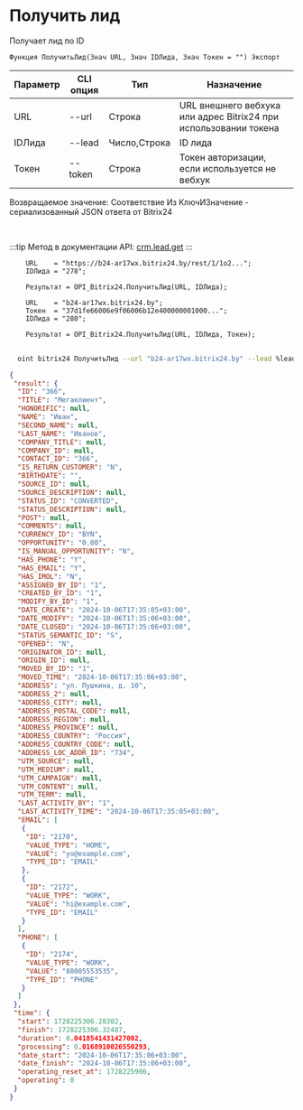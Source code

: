 ﻿---
sidebar_position: 3
---

# Получить лид
 Получает лид по ID



`Функция ПолучитьЛид(Знач URL, Знач IDЛида, Знач Токен = "") Экспорт`

  | Параметр | CLI опция | Тип | Назначение |
  |-|-|-|-|
  | URL | --url | Строка | URL внешнего вебхука или адрес Bitrix24 при использовании токена |
  | IDЛида | --lead | Число,Строка | ID лида |
  | Токен | --token | Строка | Токен авторизации, если используется не вебхук |

  
  Возвращаемое значение:   Соответствие Из КлючИЗначение - сериализованный JSON ответа от Bitrix24

<br/>

:::tip
Метод в документации API: [crm.lead.get](https://dev.1c-bitrix.ru/rest_help/crm/leads/crm_lead_get.php)
:::
<br/>


```bsl title="Пример кода"
    URL    = "https://b24-ar17wx.bitrix24.by/rest/1/1o2...";
    IDЛида = "278";

    Результат = OPI_Bitrix24.ПолучитьЛид(URL, IDЛида);

    URL    = "b24-ar17wx.bitrix24.by";
    Токен  = "37d1fe66006e9f06006b12e400000001000...";
    IDЛида = "280";

    Результат = OPI_Bitrix24.ПолучитьЛид(URL, IDЛида, Токен);
```



```sh title="Пример команды CLI"
    
  oint bitrix24 ПолучитьЛид --url "b24-ar17wx.bitrix24.by" --lead %lead% --token "ec4dc366006e9f06006b12e400000001000..."

```

```json title="Результат"
{
 "result": {
  "ID": "366",
  "TITLE": "Мегаклиент",
  "HONORIFIC": null,
  "NAME": "Иван",
  "SECOND_NAME": null,
  "LAST_NAME": "Иванов",
  "COMPANY_TITLE": null,
  "COMPANY_ID": null,
  "CONTACT_ID": "366",
  "IS_RETURN_CUSTOMER": "N",
  "BIRTHDATE": "",
  "SOURCE_ID": null,
  "SOURCE_DESCRIPTION": null,
  "STATUS_ID": "CONVERTED",
  "STATUS_DESCRIPTION": null,
  "POST": null,
  "COMMENTS": null,
  "CURRENCY_ID": "BYN",
  "OPPORTUNITY": "0.00",
  "IS_MANUAL_OPPORTUNITY": "N",
  "HAS_PHONE": "Y",
  "HAS_EMAIL": "Y",
  "HAS_IMOL": "N",
  "ASSIGNED_BY_ID": "1",
  "CREATED_BY_ID": "1",
  "MODIFY_BY_ID": "1",
  "DATE_CREATE": "2024-10-06T17:35:05+03:00",
  "DATE_MODIFY": "2024-10-06T17:35:06+03:00",
  "DATE_CLOSED": "2024-10-06T17:35:06+03:00",
  "STATUS_SEMANTIC_ID": "S",
  "OPENED": "N",
  "ORIGINATOR_ID": null,
  "ORIGIN_ID": null,
  "MOVED_BY_ID": "1",
  "MOVED_TIME": "2024-10-06T17:35:06+03:00",
  "ADDRESS": "ул. Пушкина, д. 10",
  "ADDRESS_2": null,
  "ADDRESS_CITY": null,
  "ADDRESS_POSTAL_CODE": null,
  "ADDRESS_REGION": null,
  "ADDRESS_PROVINCE": null,
  "ADDRESS_COUNTRY": "Россия",
  "ADDRESS_COUNTRY_CODE": null,
  "ADDRESS_LOC_ADDR_ID": "734",
  "UTM_SOURCE": null,
  "UTM_MEDIUM": null,
  "UTM_CAMPAIGN": null,
  "UTM_CONTENT": null,
  "UTM_TERM": null,
  "LAST_ACTIVITY_BY": "1",
  "LAST_ACTIVITY_TIME": "2024-10-06T17:35:05+03:00",
  "EMAIL": [
   {
    "ID": "2170",
    "VALUE_TYPE": "HOME",
    "VALUE": "yo@example.com",
    "TYPE_ID": "EMAIL"
   },
   {
    "ID": "2172",
    "VALUE_TYPE": "WORK",
    "VALUE": "hi@example.com",
    "TYPE_ID": "EMAIL"
   }
  ],
  "PHONE": [
   {
    "ID": "2174",
    "VALUE_TYPE": "WORK",
    "VALUE": "88005553535",
    "TYPE_ID": "PHONE"
   }
  ]
 },
 "time": {
  "start": 1728225306.28302,
  "finish": 1728225306.32487,
  "duration": 0.0418541431427002,
  "processing": 0.0168910026550293,
  "date_start": "2024-10-06T17:35:06+03:00",
  "date_finish": "2024-10-06T17:35:06+03:00",
  "operating_reset_at": 1728225906,
  "operating": 0
 }
}
```
